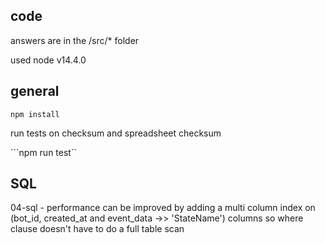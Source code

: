 ## code

answers are in the /src/* folder

used node v14.4.0

## general

```npm install```

run tests on checksum and spreadsheet checksum   

```npm run test``


## SQL

04-sql - performance can be improved by adding a multi column index on (bot_id, created_at and event_data ->> 'StateName') columns so where clause doesn't have to do a full table scan
